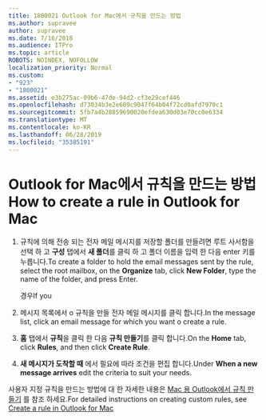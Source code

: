 ```yaml
---
title: 1800021 Outlook for Mac에서 규칙을 만드는 방법
ms.author: supravee
author: supravee
ms.date: 7/16/2018
ms.audience: ITPro
ms.topic: article
ROBOTS: NOINDEX, NOFOLLOW
localization_priority: Normal
ms.custom:
- "923"
- "1800021"
ms.assetid: e3b275ac-09b6-47de-94d2-cf3e29cef446
ms.openlocfilehash: d73034b3e2e609c9047f64b04f72cd0afd7970c1
ms.sourcegitcommit: 5fb7a4b28859690020efdea630d03e70cc0e6334
ms.translationtype: MT
ms.contentlocale: ko-KR
ms.lasthandoff: 06/28/2019
ms.locfileid: "35385191"
---
```

# <a name="how-to-create-a-rule-in-outlook-for-mac"></a><span data-ttu-id="ecc9e-102">Outlook for Mac에서 규칙을 만드는 방법</span><span class="sxs-lookup"><span data-stu-id="ecc9e-102">How to create a rule in Outlook for Mac</span></span>

1. <span data-ttu-id="ecc9e-103">규칙에 의해 전송 되는 전자 메일 메시지를 저장할 폴더를 만들려면 루트 사서함을 선택 하 고 **구성** 탭에서 **새 폴더**를 클릭 하 고 폴더 이름을 입력 한 다음 enter 키를 누릅니다.</span><span class="sxs-lookup"><span data-stu-id="ecc9e-103">To create a folder to hold the email messages sent by the rule, select the root mailbox, on the **Organize** tab, click **New Folder**, type the name of the folder, and press Enter.</span></span>

    <span data-ttu-id="ecc9e-104">경우</span><span class="sxs-lookup"><span data-stu-id="ecc9e-104">If you</span></span> 

2. <span data-ttu-id="ecc9e-105">메시지 목록에서 o 규칙을 만들 전자 메일 메시지를 클릭 합니다.</span><span class="sxs-lookup"><span data-stu-id="ecc9e-105">In the message list, click an email message for which you want o create a rule.</span></span>

3. <span data-ttu-id="ecc9e-106">**홈** 탭에서 **규칙**을 클릭 한 다음 **규칙 만들기**를 클릭 합니다.</span><span class="sxs-lookup"><span data-stu-id="ecc9e-106">On the **Home** tab, click **Rules**, and then click **Create Rule**.</span></span>

4. <span data-ttu-id="ecc9e-107">**새 메시지가 도착할 때** 에서 필요에 따라 조건을 편집 합니다.</span><span class="sxs-lookup"><span data-stu-id="ecc9e-107">Under **When a new message arrives** edit the criteria to suit your needs.</span></span> 

<span data-ttu-id="ecc9e-108">사용자 지정 규칙을 만드는 방법에 대 한 자세한 내용은 [Mac 용 Outlook에서 규칙 만들기](https://aka.ms/AA1uy0v) 를 참조 하세요.</span><span class="sxs-lookup"><span data-stu-id="ecc9e-108">For detailed instructions on creating custom rules, see [Create a rule in Outlook for Mac](https://aka.ms/AA1uy0v)</span></span>
  
